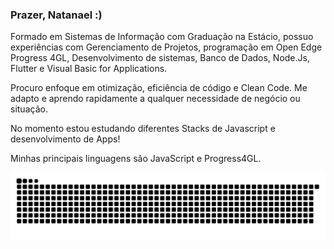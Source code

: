 <h3 align = "left"> Prazer, Natanael :) </h1>

<p align = "left"> 
  Formado em Sistemas de Informação com Graduação na Estácio, possuo experiências com Gerenciamento de Projetos, programação em Open Edge Progress 4GL, Desenvolvimento de sistemas, Banco de Dados, Node.Js, Flutter e Visual Basic for Applications.
</p>

<p align = "left">
  Procuro enfoque em otimização, eficiência de código e Clean Code.
  Me adapto e aprendo rapidamente a qualquer necessidade de negócio ou situação.
</p>

<p align = "left">
  No momento estou estudando diferentes Stacks de Javascript e desenvolvimento de Apps!
</p>

<p align = "left"> 
  Minhas principais linguagens são JavaScript e Progress4GL.
</p>

<picture align = "left">
  <source media="(prefers-color-scheme: dark)" srcset="https://raw.githubusercontent.com/WhyNatan/WhyNatan/output/github-contribution-grid-snake-dark.svg">
  <source media="(prefers-color-scheme: light)" srcset="https://raw.githubusercontent.com/WhyNatan/WhyNatan/output/github-contribution-grid-snake.svg">
  <img alt="github contribution grid snake animation" src="https://raw.githubusercontent.com/WhyNatan/WhyNatan/output/github-contribution-grid-snake.svg">
</picture>

<!--
Here are some ideas to get you started:

- 📫 How to reach me: ...
-->
